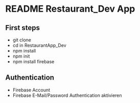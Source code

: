 # README Restaurant_Dev App

## First steps
- git clone
- cd in RestaurantApp_Dev
- npm install
- npm init
- npm install firebase

## Authentication 
- Firebase Account
- Firebase E-Mail/Password Authentication aktivieren 
